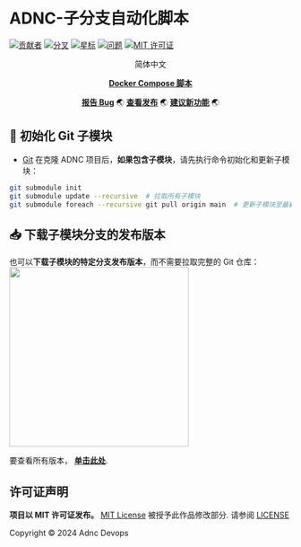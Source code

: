 # ADNC-子分支自动化脚本

<!-- PROJECT SHIELDS -->

[![贡献者][contributors-shield]][contributors-url]
[![分叉][forks-shield]][forks-url]
[![星标][stars-shield]][stars-url]
[![问题][issues-shield]][issues-url]
[![MIT 许可证][license-shield]][license-url]


<!-- PROJECT LOGO -->
<p align="center">
简体中文
   <!--  |
 English -->
</p>

<div  align="center">

[**Docker Compose 脚本**](https://github.com/woyaodangrapper/adnc-devops/tree/main/docker-compose) 

[**报告 Bug**](https://github.com/woyaodangrapper/adnc-devops/issues) :earth_asia: [**查看发布**](https://github.com/woyaodangrapper/adnc-devops/releases) :earth_asia: [**建议新功能**](https://github.com/woyaodangrapper/adnc-devops/issues) :earth_asia:

</div>

## 🔄 初始化 Git 子模块
- [Git](https://git-scm.com/)
在克隆 ADNC 项目后，**如果包含子模块**，请先执行命令初始化和更新子模块：

````bash
git submodule init
git submodule update --recursive  # 拉取所有子模块
git submodule foreach --recursive git pull origin main  # 更新子模块至最新版本
````

## 📥 下载子模块分支的发布版本

也可以**下载子模块的特定分支发布版本**，而不需要拉取完整的 Git 仓库：
[<img src="https://user-images.githubusercontent.com/30566970/172445052-b0e62327-1d2e-4663-bc0f-af50c7f23615.svg" width="320"/>](https://github.com/woyaodangrapper/adnc-devops/archive/refs/heads/main.zip)


要查看所有版本， [**单击此处**](https://github.com/woyaodangrapper/adnc-devops/releases).


## 许可证声明

**项目以 MIT 许可证发布。**
[MIT License](https://mit-license.org/) 被授予此作品修改部分. 请参阅 [LICENSE](LICENSE)

Copyright © 2024 Adnc Devops

<!-- links -->

[contributors-shield]: https://img.shields.io/github/contributors/woyaodangrapper/adnc-devops.svg?style=flat-square
[contributors-url]: https://github.com/woyaodangrapper/adnc-devops/graphs/contributors
[forks-shield]: https://img.shields.io/github/forks/woyaodangrapper/adnc-devops.svg?style=flat-square
[forks-url]: https://github.com/woyaodangrapper/adnc-devops/network/members
[stars-shield]: https://img.shields.io/github/stars/woyaodangrapper/adnc-devops.svg?style=flat-square
[stars-url]: https://github.com/woyaodangrapper/adnc-devops/stargazers
[issues-shield]: https://img.shields.io/github/issues/woyaodangrapper/adnc-devops.svg?style=flat-square
[issues-url]: https://img.shields.io/github/issues/woyaodangrapper/adnc-devops.svg
[license-shield]: https://img.shields.io/github/license/woyaodangrapper/adnc-devops.svg?style=flat-square
[license-url]: https://github.com/woyaodangrapper/adnc-devops/blob/master/LICENSE.md
